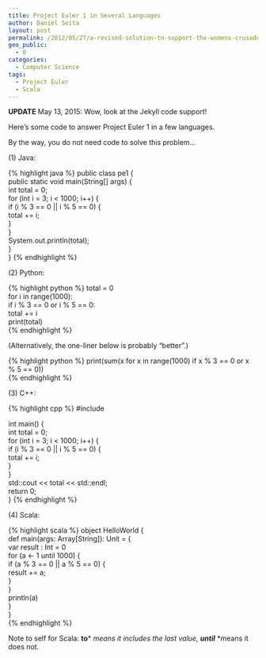 ```yaml
---
title: Project Euler 1 in Several Languages
author: Daniel Seita
layout: post
permalink: /2012/05/27/a-revised-solution-to-support-the-womens-crusade/
geo_public:
  - 0
categories:
  - Computer Science
tags:
  - Project Euler
  - Scala
---
```


**UPDATE** May 13, 2015: Wow, look at the Jekyll code support!

Here&#8217;s some code to answer Project Euler 1 in a few languages.

By the way, you do not need code to solve this problem&#8230;

(1) Java:

{% highlight java %}
public class pe1 {  
  public static void main(String[] args) {  
    int total = 0;  
    for (int i = 3; i < 1000; i++) {  
      if (i % 3 == 0 || i % 5 == 0) {  
        total += i;  
      }  
    }  
    System.out.println(total);  
  }  
}
{% endhighlight %}

(2) Python:

{% highlight python %}
total = 0  
for i in range(1000):  
  if i % 3 == 0 or i % 5 == 0:  
  total += i  
print(total)  
{% endhighlight %}

(Alternatively, the one-liner below is probably &#8220;better&#8221;.)

{% highlight python %}
print(sum(x for x in range(1000) if x % 3 == 0 or x % 5 == 0))  
{% endhighlight %}

(3) C++:

{% highlight cpp %}
#include <iostream>

int main() {  
  int total = 0;  
  for (int i = 3; i < 1000; i++) {  
    if (i % 3 == 0 || i % 5 == 0) {  
      total += i;  
    }  
  }  
  std::cout << total << std::endl;  
  return 0;  
}
{% endhighlight %}

(4) Scala:

{% highlight scala %}
object HelloWorld {  
  def main(args: Array[String]): Unit = {  
    var result : Int = 0  
    for (a <- 1 until 1000) {  
      if (a % 3 == 0 || a % 5 == 0) {  
        result += a;  
      }  
    }  
    println(a)  
  }  
}  
{% endhighlight %}

Note to self for Scala: **to*** *means it includes the last value, **until*** *means it does not.
